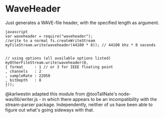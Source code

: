 WaveHeader
====

Just generates a WAVE-file header, with the specified length as argument.

    javascript
    var waveheader = require("waveheader");
    //write to a normal fs.createWriteStream
    myFileStream.write(waveheader(44100 * 8)); // 44100 khz * 8 seconds


    // using options (all available options listed)
    myOtherFileStream.write(waveheader(0,
    { format     : 1 // or 3 for IEEE floating point
    , channels   : 2
    , sampleRate : 22050
    , bitDepth   : 8
    })); 

@karlwestin adapted this module from @tooTallNate's node-wav/lib/writer.js -
in which there appears to be an incompatibility with the stream-parser package.
Independently, neither of us have been able to figure out what's going sideways with that.

